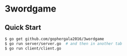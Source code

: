 # 3wordgame

## Quick Start

```sh
$ go get github.com/gophergala2016/3wordgame
$ go run server/server.go  # and then in another tab
$ go run client/client.go
```
